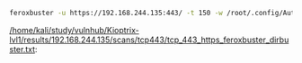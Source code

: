```bash
feroxbuster -u https://192.168.244.135:443/ -t 150 -w /root/.config/AutoRecon/wordlists/dirbuster.txt -x "txt,html,php,asp,aspx,jsp" -v -k -n -q -e -o "/home/kali/study/vulnhub/Kioptrix-lvl1/results/192.168.244.135/scans/tcp443/tcp_443_https_feroxbuster_dirbuster.txt"
```

[/home/kali/study/vulnhub/Kioptrix-lvl1/results/192.168.244.135/scans/tcp443/tcp_443_https_feroxbuster_dirbuster.txt](file:///home/kali/study/vulnhub/Kioptrix-lvl1/results/192.168.244.135/scans/tcp443/tcp_443_https_feroxbuster_dirbuster.txt):

```

```
